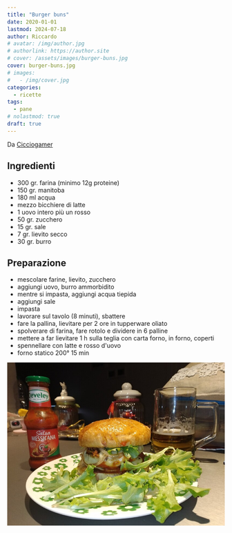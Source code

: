 ```yaml
---
title: "Burger buns"
date: 2020-01-01
lastmod: 2024-07-18
author: Riccardo
# avatar: /img/author.jpg
# authorlink: https://author.site
# cover: /assets/images/burger-buns.jpg
cover: burger-buns.jpg
# images:
#   - /img/cover.jpg
categories:
  - ricette
tags:
  - pane
# nolastmod: true
draft: true
---
```


Da <a href="https://www.youtube.com/watch?v=ySeb07GwP8M">Cicciogamer</a>

## Ingredienti
- 300 gr. farina (minimo 12g proteine)
- 150 gr. manitoba
- 180 ml acqua
- mezzo bicchiere di latte
- 1 uovo intero più un rosso
- 50 gr. zucchero
- 15 gr. sale
- 7 gr. lievito secco
- 30 gr. burro

## Preparazione
- mescolare farine, lievito, zucchero
- aggiungi uovo, burro ammorbidito
- mentre si impasta, aggiungi acqua tiepida
- aggiungi sale
- impasta
- lavorare sul tavolo (8 minuti), sbattere
- fare la pallina, lievitare per 2 ore in tupperware oliato
- spolverare di farina, fare rotolo e dividere in 6 palline
- mettere a far lievitare 1 h sulla teglia con carta forno, in forno, coperti
- spennellare con latte e rosso d'uovo
- forno statico 200° 15 min 
 
![Placeholder](burger-buns-2.jpg)
